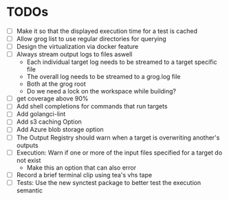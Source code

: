 # TODOs

- [ ] Make it so that the displayed execution time for a test is cached
- [ ] Allow grog list to use regular directories for querying
- [ ] Design the virtualization via docker feature
- [ ] Always stream output logs to files aswell
  - Each individual target log needs to be streamed to a target specific file
  - The overall log needs to be streamed to a grog.log file
  - Both at the grog root
  - Do we need a lock on the workspace while building?
- [ ] get coverage above 90%
- [ ] Add shell completions for commands that run targets
- [ ] Add golangci-lint
- [ ] Add s3 caching Option
- [ ] Add Azure blob storage option
- [ ] The Output Registry should warn when a target is overwriting another's outputs
- [ ] Execution: Warn if one or more of the input files specified for a target do not exist
  - Make this an option that can also error
- [ ] Record a brief terminal clip using tea's vhs tape
- [ ] Tests: Use the new synctest package to better test the execution semantic
